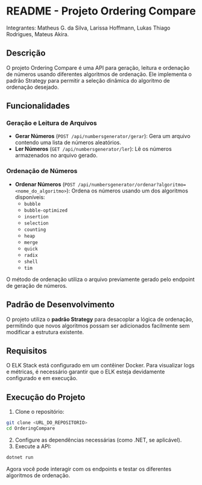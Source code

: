 # README - Projeto Ordering Compare
Integrantes: Matheus G. da Silva, Larissa Hoffmann, Lukas Thiago Rodrigues, Mateus Akira.

## Descrição
O projeto Ordering Compare é uma API para geração, leitura e ordenação de números usando diferentes algoritmos de ordenação. Ele implementa o padrão Strategy para permitir a seleção dinâmica do algoritmo de ordenação desejado.

## Funcionalidades
### **Geração e Leitura de Arquivos**
- **Gerar Números** (`POST /api/numbersgenerator/gerar`): Gera um arquivo contendo uma lista de números aleatórios.
- **Ler Números** (`GET /api/numbersgenerator/ler`): Lê os números armazenados no arquivo gerado.

### **Ordenação de Números**
- **Ordenar Números** (`POST /api/numbersgenerator/ordenar?algoritmo=<nome_do_algoritmo>`): Ordena os números usando um dos algoritmos disponíveis:
  - `bubble`
  - `bubble-optimized`
  - `insertion`
  - `selection`
  - `counting`
  - `heap`
  - `merge`
  - `quick`
  - `radix`
  - `shell`
  - `tim`

O método de ordenação utiliza o arquivo previamente gerado pelo endpoint de geração de números.

## Padrão de Desenvolvimento
O projeto utiliza o **padrão Strategy** para desacoplar a lógica de ordenação, permitindo que novos algoritmos possam ser adicionados facilmente sem modificar a estrutura existente.

## Requisitos
O ELK Stack está configurado em um contêiner Docker. Para visualizar logs e métricas, é necessário garantir que o ELK esteja devidamente configurado e em execução.

## Execução do Projeto
1. Clone o repositório:
```sh
git clone <URL_DO_REPOSITORIO>
cd OrderingCompare
```
2. Configure as dependências necessárias (como .NET, se aplicável).
3. Execute a API:
```sh
dotnet run
```
Agora você pode interagir com os endpoints e testar os diferentes algoritmos de ordenação.

